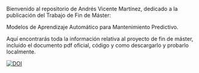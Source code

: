 Bienvenido al repositorio de Andrés Vicente Martínez, dedicado a la publicación del Trabajo de Fin de Máster:

Modelos de Aprendizaje Automático para Mantenimiento Predictivo.

Aquí encontrarás toda la información relativa al proyecto de fin de máster, incluído el documento pdf oficial, código y como descargarlo y probarlo localmente.

[![DOI](https://zenodo.org/badge/1044955755.svg)](https://doi.org/10.5281/zenodo.16952780)
